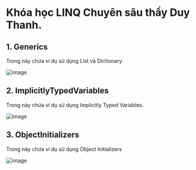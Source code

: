 # Khóa học LINQ Chuyên sâu thầy Duy Thanh.
## 1. Generics
Trong này chứa ví dụ sử dụng List và Dictionary

![image](https://user-images.githubusercontent.com/94212972/160229251-1dc0f4d5-b0be-4ae1-b182-786164008f00.png)

## 2. ImplicitlyTypedVariables
Trong này chứa ví dụ sử dụng Implicitly Typed Variables.

![image](https://user-images.githubusercontent.com/94212972/160229301-a391d6c8-db9e-458f-8e51-beb4db23f822.png)

## 3. ObjectInitializers
Trong này chứa ví dụ sử dụng Object Initializers

![image](https://user-images.githubusercontent.com/94212972/160229861-69e1c2e7-3004-49e6-9aeb-7f400f67f614.png)
